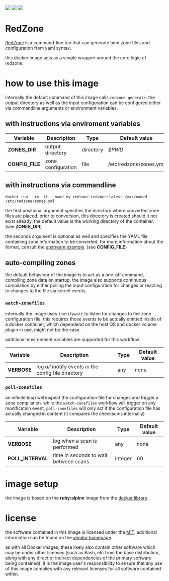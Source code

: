 
[microbadger]: https://microbadger.com/images/uip9av6y/redzone
[docker library]: https://store.docker.com/images/ruby
[MIT]: https://github.com/justenwalker/redzone/blob/master/LICENSE.md
[RedZone]: https://github.com/justenwalker/redzone
[upstream example]: https://github.com/justenwalker/redzone/blob/master/zones.yml.example

[![](https://images.microbadger.com/badges/image/uip9av6y/redzone.svg)][microbadger]
[![](https://images.microbadger.com/badges/version/uip9av6y/redzone.svg)][microbadger]
[![](https://images.microbadger.com/badges/commit/uip9av6y/redzone.svg)][microbadger]

# RedZone

[RedZone][] is a command-line too that can generate bind zone files and configuration from yaml syntax.

this docker image acts as a simple wrapper around the core
logic of redzone.

# how to use this image

internally the default command of this image calls
`redzone generate`. the output directory as well as the
input configuration can be configured either via commandline
arguments or environment variables.

## with instructions via enviroment variables

| Variable | Description | Type | Default value |
| -------- | ----------- | ---- | ------------- |
| **ZONES_DIR** | output directory | directory | *$PWD* |
| **CONFIG_FILE** | zone configuration | file | /etc/redzone/zones.yml |

## with instructions via commandline

`docker run --rm -it --name my-redzone
  redzone:latest
  /var/named /etc/redzone/zones.yml`

the first positional argument specifies the directory where
converted zone files are placed. prior to conversion, this
directory is created should it not exist already. the default
value is the working directory of the container.
(see **ZONES_DIR**)

the seconds argument is optional as well and specifies the
YAML file containing zone information to be converted.
for more information about the format, consult the [upstream
example][].
(see **CONFIG_FILE**)

## auto-compiling zones

the default behaviour of the image is to act as a one-off
command, compiling zone data on startup. the image also
supports continuous compilation by either polling the
input configuration for changes or reacting to changes
to the file via kernel events.

### `watch-zonefiles`

internally the image uses `inotifywait` to listen for
changes to the zone configuration file. this requires
those events to be actually emitted inside of a
docker container, which dependend on the host OS and
docker volume plugin in use, might not be the case.

additional environment variables are supported for this
workflow

| Variable | Description | Type | Default value |
| -------- | ----------- | ---- | ------------- |
| **VERBOSE** | log *all* inotify events in the config file directory | any | none |

### `poll-zonefiles`

an infinite loop will inspect the configuration file for
changes and trigger a zone compilation.
while the `watch-zonefiles` workflow will trigger on any
modification event, `poll-zonefiles` will only act if the
configuration file has actually changed in content (it
compares the checksums internally)

| Variable | Description | Type | Default value |
| -------- | ----------- | ---- | ------------- |
| **VERBOSE** | log when a scan is performed | any | none |
| **POLL_INTERVAL** | time in seconds to wait between scans | integer | 60 |

# image setup

the image is based on the **ruby:alpine** image from
the [docker library][].

# license

the software contained in this image is licensed under the
[MIT][]. additional information can be found on the
[vendor homepage][RedZone].

as with all Docker images, these likely also contain other
software which may be under other licenses (such as Bash, etc
from the base distribution, along with any direct or indirect
dependencies of the primary software being contained).
it is the image user's responsibility to ensure that any use of
this image complies with any relevant licenses for all software
contained within.